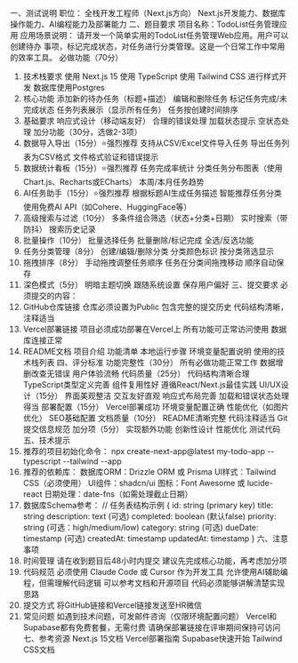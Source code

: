 一、测试说明
职位： 全栈开发工程师（Next.js方向） 
Next.js开发能力、数据库操作能力、AI编程能力及部署能力
二、题目要求
项目名称：TodoList任务管理应用
应用场景说明： 请开发一个简单实用的TodoList任务管理Web应用。用户可以创建待办
事项，标记完成状态，对任务进行分类管理。这是一个日常工作中常用的效率工具。
必做功能（70分）
1. 技术栈要求
使用 Next.js 15
使用 TypeScript
使用 Tailwind CSS 进行样式开发
数据库使用Postgres
2. 核心功能
添加新的待办任务（标题+描述）
编辑和删除任务
标记任务完成/未完成状态
任务列表展示（显示所有任务）
任务按创建时间排序
3. 基础要求
响应式设计（移动端友好）
合理的错误处理
加载状态提示
空状态处理
加分功能（30分，选做2-3项）
1. 数据导入导出（15分）⭐强烈推荐
支持从CSV/Excel文件导入任务
导出任务列表为CSV格式
文件格式验证和错误提示
2. 数据统计看板（15分）⭐强烈推荐
任务完成率统计
分类任务分布图表（使用Chart.js、Recharts或ECharts）
本周/本月任务趋势
3. AI任务助手（15分）⭐强烈推荐
根据标题AI生成任务描述
智能推荐任务分类
使用免费AI API（如Cohere、HuggingFace等）
4. 高级搜索与过滤（10分）
多条件组合筛选（状态+分类+日期）
实时搜索（带防抖）
搜索历史记录
5. 批量操作（10分）
批量选择任务
批量删除/标记完成
全选/反选功能
6. 任务分类管理（8分）
创建/编辑/删除分类
分类颜色标识
按分类筛选显示
7. 拖拽排序（8分）
手动拖拽调整任务顺序
任务在分类间拖拽移动
顺序自动保存
8. 深色模式（5分）
明暗主题切换
跟随系统设置
保存用户偏好
三、提交要求
必须提交的内容：
1. GitHub仓库链接
仓库必须设置为Public
包含完整的提交历史
代码结构清晰，注释适当
2. Vercel部署链接
项目必须成功部署在Vercel上
所有功能可正常访问使用
数据库连接正常
3. README文档
项目介绍
功能清单
本地运行步骤
环境变量配置说明
使用的技术栈列表
四、评分标准
功能完整性（30分）
所有必做功能正常工作
数据增删改查无错误
用户体验流畅
代码质量（25分）
代码结构清晰合理
TypeScript类型定义完善
组件复用性好
遵循React/Next.js最佳实践
UI/UX设计（15分）
界面美观整洁
交互友好直观
响应式布局完善
加载和错误状态处理得当
部署配置（15分）
Vercel部署成功
环境变量配置正确
性能优化（如图片优化）
SEO基础配置
文档质量（10分）
README清晰完整
代码注释适当
Git提交信息规范
加分项（5分）
实现额外功能
创新性设计
性能优化
测试代码
五、技术提示
1. 推荐的项目初始化命令：
npx create-next-app@latest my-todo-app --typescript --tailwind --app
2. 推荐的依赖库：
数据库ORM：Drizzle ORM 或 Prisma
UI样式：Tailwind CSS（必须使用）
UI组件：shadcn/ui
图标：Font Awesome 或 lucide-react
日期处理：date-fns（如需处理截止日期）
3. 数据库Schema参考：
// 任务表结构示例
{
 id: string (primary key)
 title: string
 description: text (可选)
 completed: boolean (默认false)
 priority: string (可选：high/medium/low)
 category: string (可选)
 dueDate: timestamp (可选)
 createdAt: timestamp
 updatedAt: timestamp
}
六、注意事项
1. 时间管理
请在收到题目后48小时内提交
建议先完成核心功能，再考虑加分项
2. 代码规范
必须使用 Claude Code 或 Cursor 作为开发工具
允许使用AI辅助编程，但需理解代码逻辑
可以参考文档和开源项目
代码必须能够讲解清楚实现思路
3. 提交方式
将GitHub链接和Vercel链接发送至HR微信
4. 常见问题
如遇到技术问题，可发邮件咨询（仅限环境配置问题）
Vercel和Supabase都有免费套餐，无需付费
请确保部署链接在评审期间保持可访问
七、参考资源
Next.js 15文档
Vercel部署指南
Supabase快速开始
Tailwind CSS文档